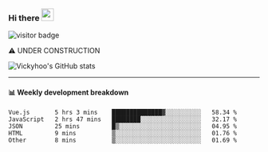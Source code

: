 ### Hi there <a href="https://www.gautamkrishnar.com/"><img src="https://media.giphy.com/media/hvRJCLFzcasrR4ia7z/giphy.gif" width="25px"></a>

![visitor badge](https://visitor-badge.glitch.me/badge?page_id=vickyhoo.vickyhoo&left_color=black&right_color=cornflowerblue)

⚠️ UNDER CONSTRUCTION

![Vickyhoo's GitHub stats](https://github-readme-stats.vercel.app/api?username=vickyhoo&theme=react&show_icons=true&count_private=true)

---

#### :bar_chart: Weekly development breakdown

<!--START_SECTION:waka-->

```text
Vue.js       5 hrs 3 mins    ██████████████▓░░░░░░░░░░   58.34 %
JavaScript   2 hrs 47 mins   ████████░░░░░░░░░░░░░░░░░   32.17 %
JSON         25 mins         █▒░░░░░░░░░░░░░░░░░░░░░░░   04.95 %
HTML         9 mins          ▒░░░░░░░░░░░░░░░░░░░░░░░░   01.76 %
Other        8 mins          ▒░░░░░░░░░░░░░░░░░░░░░░░░   01.69 %
```

<!--END_SECTION:waka-->


<!--
**vickyhoo/vickyhoo** is a ✨ _special_ ✨ repository because its `README.md` (this file) appears on your GitHub profile.

Here are some ideas to get you started:

- 🔭 I’m currently working on ...
- 🌱 I’m currently learning ...
- 👯 I’m looking to collaborate on ...
- 🤔 I’m looking for help with ...
- 💬 Ask me about ...
- 📫 How to reach me: ...
- 😄 Pronouns: ...
- ⚡ Fun fact: ...
-->
